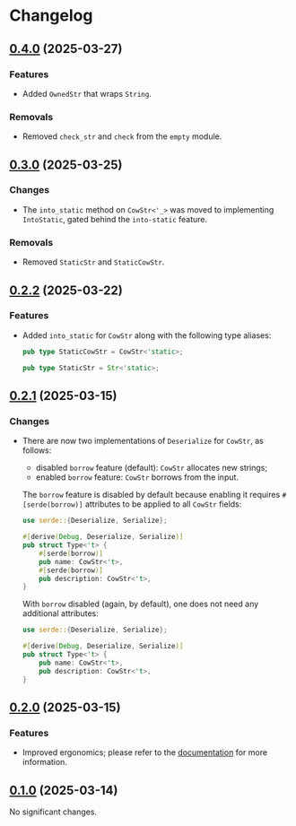# Changelog

<!-- changelogging: start -->

## [0.4.0](https://github.com/nekitdev/non-empty-str/tree/v0.4.0) (2025-03-27)

### Features

- Added `OwnedStr` that wraps `String`.

### Removals

- Removed `check_str` and `check` from the `empty` module.

## [0.3.0](https://github.com/nekitdev/non-empty-str/tree/v0.3.0) (2025-03-25)

### Changes

- The `into_static` method on `CowStr<'_>` was moved to implementing `IntoStatic`,
  gated behind the `into-static` feature.

### Removals

- Removed `StaticStr` and `StaticCowStr`.

## [0.2.2](https://github.com/nekitdev/non-empty-str/tree/v0.2.2) (2025-03-22)

### Features

- Added `into_static` for `CowStr` along with the following type aliases:

  ```rust
  pub type StaticCowStr = CowStr<'static>;

  pub type StaticStr = Str<'static>;
  ```

## [0.2.1](https://github.com/nekitdev/non-empty-str/tree/v0.2.1) (2025-03-15)

### Changes

- There are now two implementations of `Deserialize` for `CowStr`, as follows:

  - disabled `borrow` feature (default): `CowStr` allocates new strings;
  - enabled `borrow` feature: `CowStr` borrows from the input.

  The `borrow` feature is disabled by default because enabling it requires
  `#[serde(borrow)]` attributes to be applied to all `CowStr` fields:

  ```rust
  use serde::{Deserialize, Serialize};

  #[derive(Debug, Deserialize, Serialize)]
  pub struct Type<'t> {
      #[serde(borrow)]
      pub name: CowStr<'t>,
      #[serde(borrow)]
      pub description: CowStr<'t>,
  }
  ```

  With `borrow` disabled (again, by default), one does not need any additional attributes:

  ```rust
  use serde::{Deserialize, Serialize};

  #[derive(Debug, Deserialize, Serialize)]
  pub struct Type<'t> {
      pub name: CowStr<'t>,
      pub description: CowStr<'t>,
  }
  ```

## [0.2.0](https://github.com/nekitdev/non-empty-str/tree/v0.2.0) (2025-03-15)

### Features

- Improved ergonomics; please refer to the [documentation](https://docs.rs/non-empty-str)
  for more information.

## [0.1.0](https://github.com/nekitdev/non-empty-str/tree/v0.1.0) (2025-03-14)

No significant changes.
